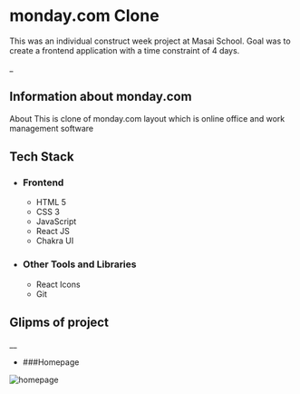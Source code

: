 # monday.com Clone

<p>
This was an individual construct week project at Masai School.
Goal was to create a frontend application with a time constraint of 4 days.
</p>

_

## Information about  monday.com

<p>About
This is clone of monday.com layout which is online office and work management software</p>

## Tech Stack
 - ### Frontend 
   * HTML 5
   * CSS 3
   * JavaScript
   * React JS
   * Chakra UI

 - ### Other Tools and Libraries 
   * React Icons
   * Git

 ## Glipms of project
__

   - ###Homepage 
<img src="https://encrypted-tbn0.gstatic.com/images?q=tbn:ANd9GcSE06tpx6uoGioDHokWT6ILKXQ1u0hTpeZbpg&usqp=CAU" alt="homepage" />

